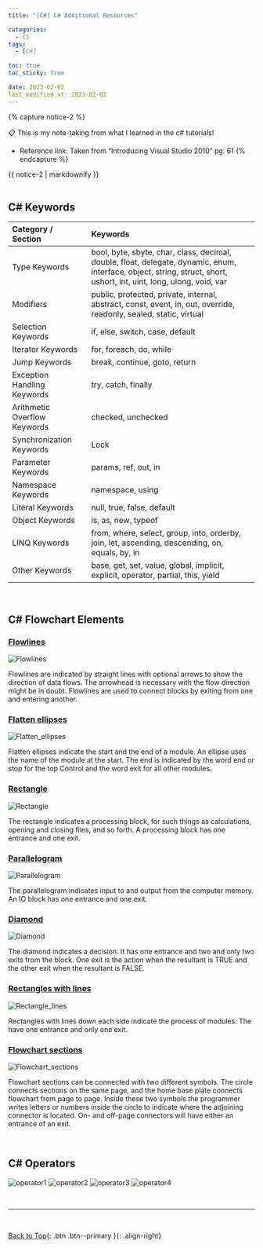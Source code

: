 ```yaml
---
title: "[C#] C# Additional Resources"

categories:
  - CS
tags:
  - [C#]

toc: true
toc_sticky: true

date: 2023-02-02
last_modified_at: 2023-02-02
---
```


{% capture notice-2 %}

📋 This is my note-taking from what I learned in the c# tutorials!

- Reference link: Taken from “Introducing Visual Studio 2010” pg. 61
  {% endcapture %}

<div class="notice--danger">{{ notice-2 | markdownify }}</div>

<!-- 📋 This is my note-taking from what I learned in the class "Programming 1 - COMP 100-002"
{: .notice--danger} -->

<br>

## C# Keywords

| Category / Section           | Keywords                                                                                                                                                             |
| :--------------------------- | :------------------------------------------------------------------------------------------------------------------------------------------------------------------- |
| Type Keywords                | bool, byte, sbyte, char, class, decimal, double, float, delegate, dynamic, enum, interface, object, string, struct, short, ushort, int, uint, long, ulong, void, var |
| Modifiers                    | public, protected, private, internal, abstract, const, event, in, out, override, readonly, sealed, static, virtual                                                   |
| Selection Keywords           | if, else, switch, case, default                                                                                                                                      |
| Iterator Keywords            | for, foreach, do, while                                                                                                                                              |
| Jump Keywords                | break, continue, goto, return                                                                                                                                        |
| Exception Handling Keywords  | try, catch, finally                                                                                                                                                  |
| Arithmetic Overflow Keywords | checked, unchecked                                                                                                                                                   |
| Synchronization Keywords     | Lock                                                                                                                                                                 |
| Parameter Keywords           | params, ref, out, in                                                                                                                                                 |
| Namespace Keywords           | namespace, using                                                                                                                                                     |
| Literal Keywords             | null, true, false, default                                                                                                                                           |
| Object Keywords              | is, as, new, typeof                                                                                                                                                  |
| LINQ Keywords                | from, where, select, group, into, orderby, join, let, ascending, descending, on, equals, by, in                                                                      |
| Other Keywords               | base, get, set, value, global, implicit, explicit, operator, partial, this, yield                                                                                    |

<br>

## C# Flowchart Elements

### <u>Flowlines</u>

![Flowlines](../../../assets/images/Flowlines.png)

Flowlines are indicated by straight lines with optional arrows to show the direction of data flows. The arrowhead is necessary with the flow direction might be in doubt. Flowlines are used to connect blocks by exiting from one and entering another.

### <u>Flatten ellipses</u>

![Flatten_ellipses](../../../assets/images/Flatten%20ellipses.png)

Flatten ellipses indicate the start and the end of a module. An ellipse uses the name of the module at the start. The end is indicated by the word end or stop for the top Control and the word exit for all other modules.

### <u>Rectangle</u>

![Rectangle](../../../assets/images/Rectangle.png)

The rectangle indicates a processing block, for such things as calculations, opening and closing files, and so forth. A processing block has one entrance and one exit.

### <u>Parallelogram</u>

![Parallelogram](../../../assets/images/Parallelogram.png)

The parallelogram indicates input to and output from the computer memory. An IO block has one entrance and one exit.

### <u>Diamond</u>

![Diamond](../../../assets/images/Diamond.png)

The diamond indicates a decision. It has one entrance and two and only two exits from the block. One exit is the action when the resultant is TRUE and the other exit when the resultant is FALSE.

### <u>Rectangles with lines</u>

![Rectangle_lines](../../../assets/images/Rectangles%20with%20lines.png)

Rectangles with lines down each side indicate the process of modules. The have one entrance and only one exit.

### <u>Flowchart sections</u>

![Flowchart_sections](../../../assets/images/Flowchart%20sections.png)

Flowchart sections can be connected with two different symbols. The circle connects sections on the same page, and the home base plate connects flowchart from page to page. Inside these two symbols the programmer writes letters or numbers inside the circle to indicate where the adjoining connector is located. On- and off-page connectors will have either an entrance of an exit.

<br>

## C# Operators

![operator1](../../../assets/images/operator1.png)
![operator2](../../../assets/images/operator2.png)
![operator3](../../../assets/images/operator3.png)
![operator4](../../../assets/images/operator4.png)

<br>

---

<br>

[Back to Top](#){: .btn .btn--primary }{: .align-right}
